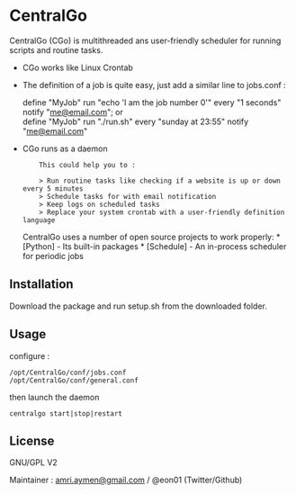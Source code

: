 # CentralGo
CentralGo (CGo) is multithreaded ans user-friendly scheduler for running scripts and routine tasks.
*   CGo works like Linux Crontab

*   The definition of a job is quite easy, just add a similar line to jobs.conf :    


    define \"MyJob\" run \"echo 'I am the job number 0'\" every \"1 seconds\" notify \"me@email.com\";
or    
    define \"MyJob\" run \"./run.sh\" every \"sunday at 23:55\" notify \"me@email.com\"

*   CGo runs as a daemon

            This could help you to : 

            > Run routine tasks like checking if a website is up or down every 5 minutes
            > Schedule tasks for with email notification
            > Keep logs on scheduled tasks
            > Replace your system crontab with a user-friendly definition language
    
    CentralGo uses a number of open source projects to work properly:
              * [Python] - Its built-in packages
              * [Schedule] - An in-process scheduler for periodic jobs

## Installation
Download the package and run setup.sh from the downloaded folder.

## Usage
configure : 

    /opt/CentralGo/conf/jobs.conf
    /opt/CentralGo/conf/general.conf

then launch the daemon

    centralgo start|stop|restart

## License
GNU/GPL V2


Maintainer : amri.aymen@gmail.com / @eon01 (Twitter/Github)
